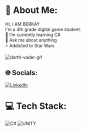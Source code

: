 # 💫 About Me:
HI, I AM BERKAY<br>I'm a 4th grade digital game student.<br>🌱 I’m currently learning C#<br>💬 Ask me about anything <br>⚡ Addicted to Star Wars

![darth-vader-gif](https://github.com/Bechoarslan/Bechoarslan/assets/92801714/70a0c73b-6ff8-4d69-aa6a-8c4f7f84f5b0)

## 🌐 Socials:
[![LinkedIn](https://img.shields.io/badge/LinkedIn-%230077B5.svg?logo=linkedin&logoColor=white)](https://www.linkedin.com/in/berkayarslan-/) 

# 💻 Tech Stack:
![C#](https://img.shields.io/badge/c%23-%23239120.svg?style=for-the-badge&logo=c-sharp&logoColor=white) ![UNITY](https://img.shields.io/badge/Unity-%2320232a.svg?style=for-the-badge&logo=unity&logoColor=white)


<!-- Proudly created with GPRM ( https://gprm.itsvg.in ) -->
